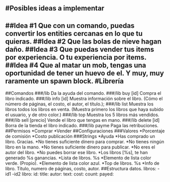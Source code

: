 #Posibles ideas a implementar
-----
##Idea #1
Que con un comando, puedas convertir los entities cercanas en lo que tu quieras.
##Idea #2
Que las bolas de nieve hagan daño.
##Idea #3
Que puedas vender tus items por experiencia. O tu experiencia por items.
##Idea #4
Que al matar un mob, tengas una oportunidad de tener un huevo de el. Y muy, muy raramente un spawn block.
#Librería
-----
##Comandos
###/lib
Da la ayuda del comando.
###/lib buy [id]
Compra el libro indicado.
###/lib info [id]
Muestra información sobre el libro. (Cómo el número de páginas, el costo, el autor, el título.);
###/lib list
Muestra los libros todos los libros en venta. (Muestra primero los libros que haya subido el usuario, y de otro color.)
###/lib top
Muestra los 5 libros más vendidos.
###/lib sell [precio]
Vende el libro que tengas en mano.
###/lib delete [id]
Borra de la tienda el libro indicado.
###/lib payme
Paga las retribuciones.
##Permisos
*Comprar
*Vender
##Configuraciones
###Valores
*Porcentaje de comisión
*Costo publicación
###Strings
*Ayuda
*Has comprado un libro. Gracias.
*No tienes suficiente dinero para comprar.
*No tienes ningún libro en la mano.
*No tienes suficiente dinero para publicar.
*No eres el autor del libro.
*No puedes borrar ese libro.
*Los libros [%s], te han generado %s ganancias.
*Lista de libros. %s
*Elemento de lista color verde. (Propio).
*Elemento de lista color azul.
*Top de libros. %s
*Info de libro. Título, numero de páginas, costo, autor.
##Estructura datos.
libros:
    -id1
    -id2
libro:
    id:
        title:
        autor:
        text:
        cost:
        count:
        payed: